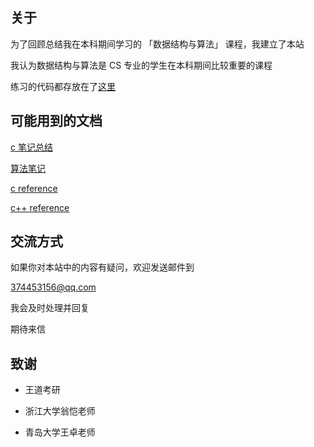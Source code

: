 ## 关于

为了回顾总结我在本科期间学习的 「数据结构与算法」 课程，我建立了本站

我认为数据结构与算法是 CS 专业的学生在本科期间比较重要的课程

练习的代码都存放在了[这里](https://github.com/Brannua/data-structure/tree/master/src)

## 可能用到的文档

[c 笔记总结](https://liupj.top/categories/C/)

[算法笔记](https://zir7ybc667.feishu.cn/file/boxcnDdo3iqbVHyoubYA7AISyNb)

[c reference](https://en.cppreference.com/w/c)

[c++ reference](https://en.cppreference.com/w/cpp)

## 交流方式

如果你对本站中的内容有疑问，欢迎发送邮件到

374453156@qq.com

我会及时处理并回复

期待来信

## 致谢

- 王道考研

- 浙江大学翁恺老师

- 青岛大学王卓老师
